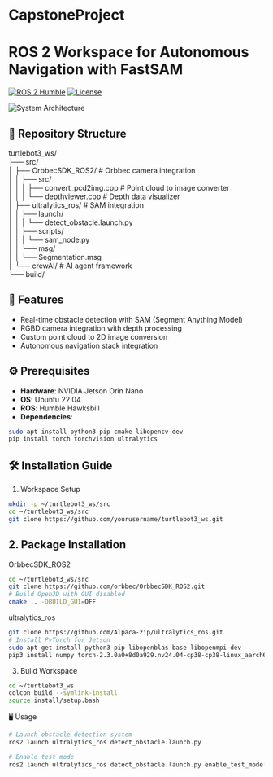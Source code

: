 # CapstoneProject

# ROS 2 Workspace for Autonomous Navigation with FastSAM

[![ROS 2 Humble](https://img.shields.io/badge/ROS-2_Humble-brightgreen)](https://docs.ros.org/en/humble/)
[![License](https://img.shields.io/badge/License-MIT-blue.svg)](LICENSE)

![System Architecture](docs/system_architecture.png)

## 📂 Repository Structure
turtlebot3_ws/  
├── src/  
│ ├── OrbbecSDK_ROS2/ # Orbbec camera integration  
│ │ ├── src/  
│ │ │ ├── convert_pcd2img.cpp # Point cloud to image converter  
│ │ │ └── depthviewer.cpp # Depth data visualizer  
│ ├── ultralytics_ros/ # SAM integration  
│ │ ├── launch/  
│ │ │ └── detect_obstacle.launch.py  
│ │ ├── scripts/  
│ │ │ └── sam_node.py  
│ │ └── msg/  
│ │ └── Segmentation.msg  
│ └── crewAI/ # AI agent framework  
└── build/  

## 🚀 Features
- Real-time obstacle detection with SAM (Segment Anything Model)
- RGBD camera integration with depth processing
- Custom point cloud to 2D image conversion
- Autonomous navigation stack integration

## ⚙️ Prerequisites
- **Hardware**: NVIDIA Jetson Orin Nano
- **OS**: Ubuntu 22.04
- **ROS**: Humble Hawksbill
- **Dependencies**:
```bash
sudo apt install python3-pip cmake libopencv-dev
pip install torch torchvision ultralytics
```  
## 🛠️ Installation Guide
1. Workspace Setup
```bash
mkdir -p ~/turtlebot3_ws/src
cd ~/turtlebot3_ws/src
git clone https://github.com/yourusername/turtlebot3_ws.git
```
## 2. Package Installation
OrbbecSDK_ROS2
```bash
cd ~/turtlebot3_ws/src
git clone https://github.com/orbbec/OrbbecSDK_ROS2.git
# Build Open3D with GUI disabled
cmake .. -DBUILD_GUI=OFF
```
ultralytics_ros
```bash
git clone https://github.com/Alpaca-zip/ultralytics_ros.git
# Install PyTorch for Jetson
sudo apt-get install python3-pip libopenblas-base libopenmpi-dev
pip3 install numpy torch-2.3.0a0+8d0a929.nv24.04-cp38-cp38-linux_aarch64.whl
```
3. Build Workspace
```bash
cd ~/turtlebot3_ws
colcon build --symlink-install
source install/setup.bash
```

🖥️ Usage
```bash
# Launch obstacle detection system
ros2 launch ultralytics_ros detect_obstacle.launch.py

# Enable test mode
ros2 launch ultralytics_ros detect_obstacle.launch.py enable_test_mode:=True
```
